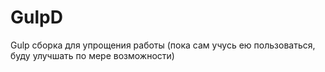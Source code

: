 # GulpD
Gulp сборка для упрощения работы (пока сам учусь ею пользоваться, буду улучшать по мере возможности)
